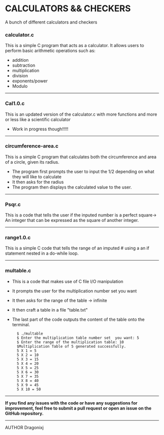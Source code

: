 # CALCULATORS && CHECKERS

A bunch of different calculators and checkers

### calculator.c

This is a simple C program that acts as a calculator. It allows users
to perform basic arithmetic operations such as:

- addition
- subtraction
- multiplication
- division
- exponents/power
- Modulo

---

### Cal1.0.c

This is an updated version of the calculator.c with more functions and more or less like a scientific calculator

- Work in progress though!!!!!

---

### circumference-area.c

This is a simple C program that calculates both the
circumference and area of a circle, given its radius.

- The program first prompts the user to input the 1/2 depending
  on what they will like to calculate
- It then asks for the radius
- The program then displays the calculated value to the user.

---

### Psqr.c

This is a code that tells the user if the inputed number is a perfect square-> An integer that can be expressed as the square of another integer.

---

### range1.0.c

This is a simple C code that tells the range of an imputed # using a an if statement nested in a do-while loop.

---

### multable.c

- This is a code that makes use of C file I/O manipulation
- It prompts the user for the multiplication number set you want
- It then asks for the range of the table -> infinite
- It then craft a table in a file "table.txt"
- The last part of the code outputs the content of the table
  onto the terminal.

  ```
    $ ./multable
    $ Enter the multiplication table number set  you want: 5
    $ Enter the range of the multiplication table: 10
    $Multiplication Table of 5 generated successfully.
    5 X 1 = 5
    5 X 2 = 10
    5 X 3 = 15
    5 X 4 = 20
    5 X 5 = 25
    5 X 6 = 30
    5 X 7 = 35
    5 X 8 = 40
    5 X 9 = 45
    5 X 10 = 50

  ```

---

**If you find any issues with the code or have any suggestions for improvement,
feel free to submit a pull request or open an issue on the GitHub repository.**

---

AUTHOR
Dragonixj
